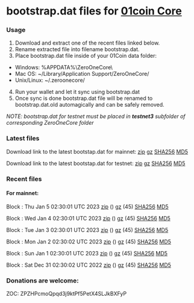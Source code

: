 # bootstrap.dat files for [01coin Core](https://01coin.io)

### Usage

1. Download and extract one of the recent files linked below.
2. Rename extracted file into filename bootstrap.dat.
3. Place bootstrap.dat file inside of your 01Coin data folder:
 - Windows: %APPDATA%\ZeroOneCore\
 - Mac OS: ~/Library/Application Support/ZeroOneCore/
 - Unix/Linux: ~/.zeroonecore/
4. Run your wallet and let it sync using bootstrap.dat
5. Once sync is done bootstrap.dat file will be renamed to bootstrap.dat.old automagically and can be safely removed.

_NOTE: bootstrap.dat for testnet must be placed in **testnet3** subfolder of corresponding ZeroOneCore folder_

### Latest files
Download link to the latest bootstap.dat for mainnet: [zip](https://files.01coin.io/mainnet/bootstrap.dat.zip) [gz](https://files.01coin.io/mainnet/bootstrap.dat.tar.gz) [SHA256](https://files.01coin.io/mainnet/sha256.txt) [MD5](https://files.01coin.io/mainnet/md5.txt)

Download link to the latest bootstap.dat for testnet: [zip](https://files.01coin.io/testnet/bootstrap.dat.zip) [gz](https://files.01coin.io/testnet/bootstrap.dat.tar.gz) [SHA256](https://files.01coin.io/testnet/sha256.txt) [MD5](https://files.01coin.io/testnet/md5.txt)

### Recent files

#### For mainnet:

Block : Thu Jan  5 02:30:01 UTC 2023 [zip](https://files.01coin.io/mainnet/2023-01-05/bootstrap.dat.zip) () [gz](https://files.01coin.io/mainnet/2023-01-05/bootstrap.dat.tar.gz) (45) [SHA256](https://files.01coin.io/mainnet/2023-01-05/sha256.txt) [MD5](https://files.01coin.io/mainnet/2023-01-05/md5.txt)

Block : Wed Jan  4 02:30:01 UTC 2023 [zip](https://files.01coin.io/mainnet/2023-01-04/bootstrap.dat.zip) () [gz](https://files.01coin.io/mainnet/2023-01-04/bootstrap.dat.tar.gz) (45) [SHA256](https://files.01coin.io/mainnet/2023-01-04/sha256.txt) [MD5](https://files.01coin.io/mainnet/2023-01-04/md5.txt)

Block : Tue Jan  3 02:30:01 UTC 2023 [zip](https://files.01coin.io/mainnet/2023-01-03/bootstrap.dat.zip) () [gz](https://files.01coin.io/mainnet/2023-01-03/bootstrap.dat.tar.gz) (45) [SHA256](https://files.01coin.io/mainnet/2023-01-03/sha256.txt) [MD5](https://files.01coin.io/mainnet/2023-01-03/md5.txt)

Block : Mon Jan  2 02:30:02 UTC 2023 [zip](https://files.01coin.io/mainnet/2023-01-02/bootstrap.dat.zip) () [gz](https://files.01coin.io/mainnet/2023-01-02/bootstrap.dat.tar.gz) (45) [SHA256](https://files.01coin.io/mainnet/2023-01-02/sha256.txt) [MD5](https://files.01coin.io/mainnet/2023-01-02/md5.txt)

Block : Sun Jan  1 02:30:01 UTC 2023 [zip](https://files.01coin.io/mainnet/2023-01-01/bootstrap.dat.zip) () [gz](https://files.01coin.io/mainnet/2023-01-01/bootstrap.dat.tar.gz) (45) [SHA256](https://files.01coin.io/mainnet/2023-01-01/sha256.txt) [MD5](https://files.01coin.io/mainnet/2023-01-01/md5.txt)

Block : Sat Dec 31 02:30:02 UTC 2022 [zip](https://files.01coin.io/mainnet/2022-12-31/bootstrap.dat.zip) () [gz](https://files.01coin.io/mainnet/2022-12-31/bootstrap.dat.tar.gz) (45) [SHA256](https://files.01coin.io/mainnet/2022-12-31/sha256.txt) [MD5](https://files.01coin.io/mainnet/2022-12-31/md5.txt)


### Donations are welcome:

ZOC: ZPZHPcmoQpqd3j9ktPf5PetX4SLJkBXFyP
